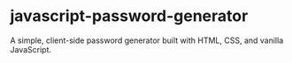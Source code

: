 # javascript-password-generator
A simple, client-side password generator built with HTML, CSS, and vanilla JavaScript.
